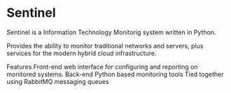 # Sentinel

Sentinel is a Information Technology Monitorig system written in Python.

Provides the ability to monitor traditional networks and servers, plus services for
the modern hybrid cloud infrastructure.

Features
Front-end web interface for configuring and reporting on monitored systems.
Back-end Python based monitoring tools
Tied together using RabbitMQ messaging queues
